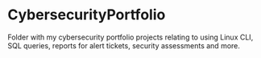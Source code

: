 # CybersecurityPortfolio
Folder with my cybersecurity portfolio projects relating to using Linux CLI, SQL queries, reports for alert tickets, security assessments and more.

